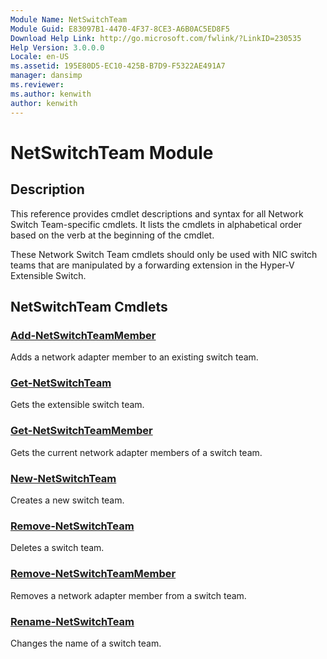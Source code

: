 ```yaml
---
Module Name: NetSwitchTeam
Module Guid: E83097B1-4470-4F37-8CE3-A6B0AC5ED8F5
Download Help Link: http://go.microsoft.com/fwlink/?LinkID=230535
Help Version: 3.0.0.0
Locale: en-US
ms.assetid: 195E80D5-EC10-425B-B7D9-F5322AE491A7
manager: dansimp
ms.reviewer:
ms.author: kenwith
author: kenwith
---
```


# NetSwitchTeam Module
## Description
This reference provides cmdlet descriptions and syntax for all Network Switch Team-specific cmdlets. It lists the cmdlets in alphabetical order based on the verb at the beginning of the cmdlet.

These Network Switch Team cmdlets should only be used with NIC switch teams that are manipulated by a forwarding extension in the Hyper-V Extensible Switch.

## NetSwitchTeam Cmdlets
### [Add-NetSwitchTeamMember](./Add-NetSwitchTeamMember.md)
Adds a network adapter member to an existing switch team.

### [Get-NetSwitchTeam](./Get-NetSwitchTeam.md)
Gets the extensible switch team.

### [Get-NetSwitchTeamMember](./Get-NetSwitchTeamMember.md)
Gets the current network adapter members of a switch team.

### [New-NetSwitchTeam](./New-NetSwitchTeam.md)
Creates a new switch team.

### [Remove-NetSwitchTeam](./Remove-NetSwitchTeam.md)
Deletes a switch team.

### [Remove-NetSwitchTeamMember](./Remove-NetSwitchTeamMember.md)
Removes a network adapter member from a switch team.

### [Rename-NetSwitchTeam](./Rename-NetSwitchTeam.md)
Changes the name of a switch team.
